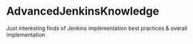 # AdvancedJenkinsKnowledge
Just interesting finds of Jenkins implementation best practices &amp; overall implementation
